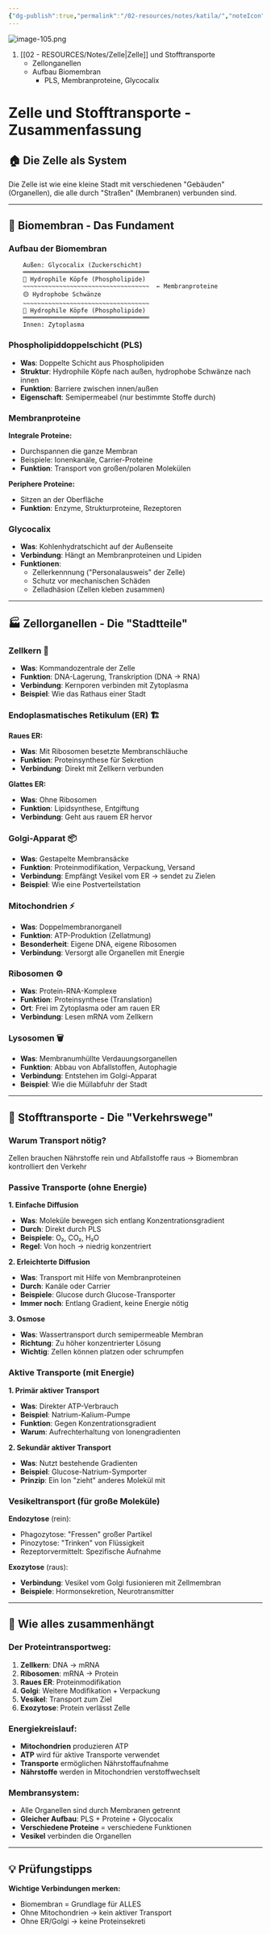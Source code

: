 ```yaml
---
{"dg-publish":true,"permalink":"/02-resources/notes/katila/","noteIcon":"","updated":"2025-10-29T12:59:07.374+01:00"}
---
```


![image-105.png](/img/user/02%20-%20RESOURCES/Files/image-105.png)
1. [[02 - RESOURCES/Notes/Zelle\|Zelle]] und Stofftransporte
	- Zellonganellen
	- Aufbau Biomembran
		- PLS, Membranproteine, Glycocalix



# Zelle und Stofftransporte - Zusammenfassung

## 🏠 Die Zelle als System

Die Zelle ist wie eine kleine Stadt mit verschiedenen "Gebäuden" (Organellen), die alle durch "Straßen" (Membranen) verbunden sind.

---

## 🧱 Biomembran - Das Fundament

### Aufbau der Biomembran

```
    Außen: Glycocalix (Zuckerschicht)
    ═══════════════════════════════════
    🔵 Hydrophile Köpfe (Phospholipide)
    ~~~~~~~~~~~~~~~~~~~~~~~~~~~~~~~~~~~  ← Membranproteine
    🟡 Hydrophobe Schwänze 
    ~~~~~~~~~~~~~~~~~~~~~~~~~~~~~~~~~~~
    🔵 Hydrophile Köpfe (Phospholipide)
    ═══════════════════════════════════
    Innen: Zytoplasma
```

### **Phospholipiddoppelschicht (PLS)**

- **Was**: Doppelte Schicht aus Phospholipiden
- **Struktur**: Hydrophile Köpfe nach außen, hydrophobe Schwänze nach innen
- **Funktion**: Barriere zwischen innen/außen
- **Eigenschaft**: Semipermeabel (nur bestimmte Stoffe durch)

### **Membranproteine**

**Integrale Proteine:**

- Durchspannen die ganze Membran
- Beispiele: Ionenkanäle, Carrier-Proteine
- **Funktion**: Transport von großen/polaren Molekülen

**Periphere Proteine:**

- Sitzen an der Oberfläche
- **Funktion**: Enzyme, Strukturproteine, Rezeptoren

### **Glycocalix**

- **Was**: Kohlenhydratschicht auf der Außenseite
- **Verbindung**: Hängt an Membranproteinen und Lipiden
- **Funktionen**:
    - Zellerkennnung ("Personalausweis" der Zelle)
    - Schutz vor mechanischen Schäden
    - Zelladhäsion (Zellen kleben zusammen)

---

## 🏭 Zellorganellen - Die "Stadtteile"

### **Zellkern** 🧠

- **Was**: Kommandozentrale der Zelle
- **Funktion**: DNA-Lagerung, Transkription (DNA → RNA)
- **Verbindung**: Kernporen verbinden mit Zytoplasma
- **Beispiel**: Wie das Rathaus einer Stadt

### **Endoplasmatisches Retikulum (ER)** 🏗️

**Raues ER:**

- **Was**: Mit Ribosomen besetzte Membranschläuche
- **Funktion**: Proteinsynthese für Sekretion
- **Verbindung**: Direkt mit Zellkern verbunden

**Glattes ER:**

- **Was**: Ohne Ribosomen
- **Funktion**: Lipidsynthese, Entgiftung
- **Verbindung**: Geht aus rauem ER hervor

### **Golgi-Apparat** 📦

- **Was**: Gestapelte Membransäcke
- **Funktion**: Proteinmodifikation, Verpackung, Versand
- **Verbindung**: Empfängt Vesikel vom ER → sendet zu Zielen
- **Beispiel**: Wie eine Postverteilstation

### **Mitochondrien** ⚡

- **Was**: Doppelmembranorganell
- **Funktion**: ATP-Produktion (Zellatmung)
- **Besonderheit**: Eigene DNA, eigene Ribosomen
- **Verbindung**: Versorgt alle Organellen mit Energie

### **Ribosomen** ⚙️

- **Was**: Protein-RNA-Komplexe
- **Funktion**: Proteinsynthese (Translation)
- **Ort**: Frei im Zytoplasma oder am rauen ER
- **Verbindung**: Lesen mRNA vom Zellkern

### **Lysosomen** 🗑️

- **Was**: Membranumhüllte Verdauungsorganellen
- **Funktion**: Abbau von Abfallstoffen, Autophagie
- **Verbindung**: Entstehen im Golgi-Apparat
- **Beispiel**: Wie die Müllabfuhr der Stadt

---

## 🚚 Stofftransporte - Die "Verkehrswege"

### **Warum Transport nötig?**

Zellen brauchen Nährstoffe rein und Abfallstoffe raus → Biomembran kontrolliert den Verkehr

### **Passive Transporte** (ohne Energie)

**1. Einfache Diffusion**

- **Was**: Moleküle bewegen sich entlang Konzentrationsgradient
- **Durch**: Direkt durch PLS
- **Beispiele**: O₂, CO₂, H₂O
- **Regel**: Von hoch → niedrig konzentriert

**2. Erleichterte Diffusion**

- **Was**: Transport mit Hilfe von Membranproteinen
- **Durch**: Kanäle oder Carrier
- **Beispiele**: Glucose durch Glucose-Transporter
- **Immer noch**: Entlang Gradient, keine Energie nötig

**3. Osmose**

- **Was**: Wassertransport durch semipermeable Membran
- **Richtung**: Zu höher konzentrierter Lösung
- **Wichtig**: Zellen können platzen oder schrumpfen

### **Aktive Transporte** (mit Energie)

**1. Primär aktiver Transport**

- **Was**: Direkter ATP-Verbrauch
- **Beispiel**: Natrium-Kalium-Pumpe
- **Funktion**: Gegen Konzentrationsgradient
- **Warum**: Aufrechterhaltung von Ionengradienten

**2. Sekundär aktiver Transport**

- **Was**: Nutzt bestehende Gradienten
- **Beispiel**: Glucose-Natrium-Symporter
- **Prinzip**: Ein Ion "zieht" anderes Molekül mit

### **Vesikeltransport** (für große Moleküle)

**Endozytose** (rein):

- Phagozytose: "Fressen" großer Partikel
- Pinozytose: "Trinken" von Flüssigkeit
- Rezeptorvermittelt: Spezifische Aufnahme

**Exozytose** (raus):

- **Verbindung**: Vesikel vom Golgi fusionieren mit Zellmembran
- **Beispiele**: Hormonsekretion, Neurotransmitter

---

## 🔗 Wie alles zusammenhängt

### **Der Proteintransportweg:**

1. **Zellkern**: DNA → mRNA
2. **Ribosomen**: mRNA → Protein
3. **Raues ER**: Proteinmodifikation
4. **Golgi**: Weitere Modifikation + Verpackung
5. **Vesikel**: Transport zum Ziel
6. **Exozytose**: Protein verlässt Zelle

### **Energiekreislauf:**

- **Mitochondrien** produzieren ATP
- **ATP** wird für aktive Transporte verwendet
- **Transporte** ermöglichen Nährstoffaufnahme
- **Nährstoffe** werden in Mitochondrien verstoffwechselt

### **Membransystem:**

- Alle Organellen sind durch Membranen getrennt
- **Gleicher Aufbau**: PLS + Proteine + Glycocalix
- **Verschiedene Proteine** = verschiedene Funktionen
- **Vesikel** verbinden die Organellen

---

## 💡 Prüfungstipps

**Wichtige Verbindungen merken:**

- Biomembran = Grundlage für ALLES
- Ohne Mitochondrien → kein aktiver Transport
- Ohne ER/Golgi → keine Proteinsekreti